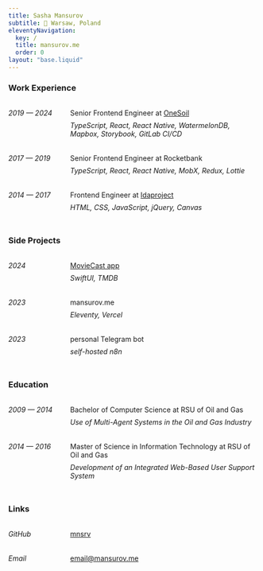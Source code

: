 ```yaml
---
title: Sasha Mansurov
subtitle: 📍 Warsaw, Poland
eleventyNavigation:
  key: /
  title: mansurov.me
  order: 0
layout: "base.liquid"
---
```


<section>
  <h3>Work Experience</h3>
  <div class="work-block">
    <div class="work-duration">
      <span><i>2019 — 2024</i></span>
    </div>
    <div class="work-experience">
      <div class="work-experience-title">
        <span>Senior Frontend Engineer at <a href="https://onesoil.ai" target="_blank">OneSoil</a></span>
      </div>
      <div class="work-experience-description">
        <i>TypeScript, React, React Native, WatermelonDB, Mapbox, Storybook, GitLab CI/CD</i>
      </div>
    </div>
  </div>
  <div class="work-block">
    <div class="work-duration">
      <span><i>2017 — 2019</i></span>
    </div>
    <div class="work-experience">
      <div class="work-experience-title">
        <span>Senior Frontend Engineer at Rocketbank</span>
      </div>
      <div class="work-experience-description">
        <i>TypeScript, React, React Native, MobX, Redux, Lottie</i>
      </div>
    </div>
  </div>
  <div class="work-block">
    <div class="work-duration">
      <span><i>2014 — 2017</i></span>
    </div>
    <div class="work-experience">
      <div class="work-experience-title">
        <span>Frontend Engineer at <a href="https://idaproject.com" target="_blank">Idaproject</a></span>
      </div>
      <div class="work-experience-description">
        <i>HTML, CSS, JavaScript, jQuery, Canvas</i>
      </div>
    </div>
  </div>
</section>

<section>
  <h3>Side Projects</h3>
  <div class="work-block">
    <div class="work-duration">
      <span><i>2024</i></span>
    </div>
    <div class="work-experience">
      <div class="work-experience-title">
        <a href="https://moviecast.app" target="_blank">MovieCast app</a>
      </div>
      <div class="work-experience-description">
        <i>SwiftUI, TMDB</i>
      </div>
    </div>
  </div>
  <div class="work-block">
    <div class="work-duration">
      <span><i>2023</i></span>
    </div>
    <div class="work-experience">
      <div class="work-experience-title">
        <span>mansurov.me</span>
      </div>
      <div class="work-experience-description">
        <i>Eleventy, Vercel</i>
      </div>
    </div>
  </div>
  <div class="work-block">
    <div class="work-duration">
      <span><i>2023</i></span>
    </div>
    <div class="work-experience">
      <div class="work-experience-title">
        <span>personal Telegram bot</span>
      </div>
      <div class="work-experience-description">
        <i>self-hosted n8n</i>
      </div>
    </div>
  </div>
</section>

<section>
  <h3>Education</h3>
  <div class="work-block">
    <div class="work-duration">
      <span><i>2009 — 2014</i></span>
    </div>
    <div class="work-experience">
      <div class="work-experience-title">
        Bachelor of Computer Science at RSU of Oil and Gas
      </div>
      <div class="work-experience-description">
        <i>Use of Multi-Agent Systems in the Oil and Gas Industry</i>
      </div>
    </div>
  </div>
  <div class="work-block">
    <div class="work-duration">
      <span><i>2014 — 2016</i></span>
    </div>
    <div class="work-experience">
      <div class="work-experience-title">
        Master of Science in Information Technology at RSU of Oil and Gas
      </div>
      <div class="work-experience-description">
        <i>Development of an Integrated Web-Based User Support System</i>
      </div>
    </div>
  </div>
</section>

<section>
  <h3>Links</h3>
  <div class="work-block">
    <div class="work-duration">
      <span><i>GitHub</i></span>
    </div>
    <div class="work-experience">
      <div class="work-experience-title">
        <a href="https://github.com/mnsrv" target="_blank">mnsrv</a>
      </div>
    </div>
  </div>
  <div class="work-block">
    <div class="work-duration">
      <span><i>Email</i></span>
    </div>
    <div class="work-experience">
      <div class="work-experience-title">
        <a href="mailto:email@mansurov.me" target="_blank">email@mansurov.me</a>
      </div>
    </div>
  </div>
</section>

<style>
  section {
    margin: 3rem 0;
  }
  section:first-of-type {
    margin-top: 0;
  }
  section:last-of-type {
    margin-bottom: 0;
  }
  .work-block {
    margin: 2rem 0;
    display: flex;
    flex-direction: row;
    gap: 2rem;
  }
  h3 + .work-block {
    margin-top: 2rem;
  }
  .work-block:last-child {
    margin-bottom: 0;
  }
  @media (max-width: 480px) {
    .work-block {
      flex-direction: column;
      gap: 0.5rem;
    }
  }
  .work-duration {
    flex-shrink: 0;
  }
  .work-duration:after {
    content: '0000 — 0000';
    visibility: hidden;
  }
  .work-duration span {
    position: absolute;
  }
  .work-experience-description {
    margin-top: 0.5rem;
  }
</style>
